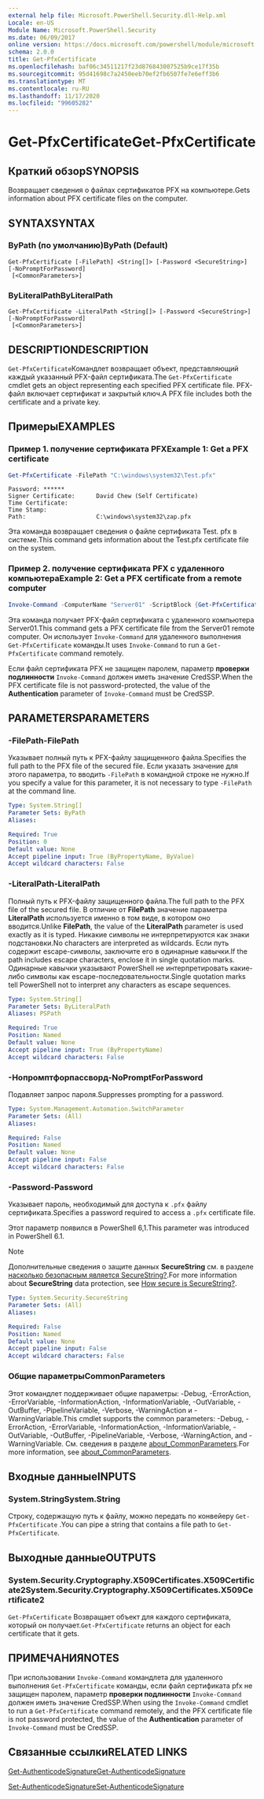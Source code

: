 ```yaml
---
external help file: Microsoft.PowerShell.Security.dll-Help.xml
Locale: en-US
Module Name: Microsoft.PowerShell.Security
ms.date: 06/09/2017
online version: https://docs.microsoft.com/powershell/module/microsoft.powershell.security/get-pfxcertificate?view=powershell-7.2&WT.mc_id=ps-gethelp
schema: 2.0.0
title: Get-PfxCertificate
ms.openlocfilehash: baf06c34511217f23d876843007525b9ce17f35b
ms.sourcegitcommit: 95d41698c7a2450eeb70ef2fb6507fe7e6eff3b6
ms.translationtype: MT
ms.contentlocale: ru-RU
ms.lasthandoff: 11/17/2020
ms.locfileid: "99605282"
---
```

# <span data-ttu-id="98522-102">Get-PfxCertificate</span><span class="sxs-lookup"><span data-stu-id="98522-102">Get-PfxCertificate</span></span>

## <span data-ttu-id="98522-103">Краткий обзор</span><span class="sxs-lookup"><span data-stu-id="98522-103">SYNOPSIS</span></span>
<span data-ttu-id="98522-104">Возвращает сведения о файлах сертификатов PFX на компьютере.</span><span class="sxs-lookup"><span data-stu-id="98522-104">Gets information about PFX certificate files on the computer.</span></span>

## <span data-ttu-id="98522-105">SYNTAX</span><span class="sxs-lookup"><span data-stu-id="98522-105">SYNTAX</span></span>

### <span data-ttu-id="98522-106">ByPath (по умолчанию)</span><span class="sxs-lookup"><span data-stu-id="98522-106">ByPath (Default)</span></span>

```
Get-PfxCertificate [-FilePath] <String[]> [-Password <SecureString>] [-NoPromptForPassword]
 [<CommonParameters>]
```

### <span data-ttu-id="98522-107">ByLiteralPath</span><span class="sxs-lookup"><span data-stu-id="98522-107">ByLiteralPath</span></span>

```
Get-PfxCertificate -LiteralPath <String[]> [-Password <SecureString>] [-NoPromptForPassword]
 [<CommonParameters>]
```

## <span data-ttu-id="98522-108">DESCRIPTION</span><span class="sxs-lookup"><span data-stu-id="98522-108">DESCRIPTION</span></span>

<span data-ttu-id="98522-109">`Get-PfxCertificate`Командлет возвращает объект, представляющий каждый указанный PFX-файл сертификата.</span><span class="sxs-lookup"><span data-stu-id="98522-109">The `Get-PfxCertificate` cmdlet gets an object representing each specified PFX certificate file.</span></span>
<span data-ttu-id="98522-110">PFX-файл включает сертификат и закрытый ключ.</span><span class="sxs-lookup"><span data-stu-id="98522-110">A PFX file includes both the certificate and a private key.</span></span>

## <span data-ttu-id="98522-111">Примеры</span><span class="sxs-lookup"><span data-stu-id="98522-111">EXAMPLES</span></span>

### <span data-ttu-id="98522-112">Пример 1. получение сертификата PFX</span><span class="sxs-lookup"><span data-stu-id="98522-112">Example 1: Get a PFX certificate</span></span>

```powershell
Get-PfxCertificate -FilePath "C:\windows\system32\Test.pfx"
```

```output
Password: ******
Signer Certificate:      David Chew (Self Certificate)
Time Certificate:
Time Stamp:
Path:                    C:\windows\system32\zap.pfx
```

<span data-ttu-id="98522-113">Эта команда возвращает сведения о файле сертификата Test. pfx в системе.</span><span class="sxs-lookup"><span data-stu-id="98522-113">This command gets information about the Test.pfx certificate file on the system.</span></span>

### <span data-ttu-id="98522-114">Пример 2. получение сертификата PFX с удаленного компьютера</span><span class="sxs-lookup"><span data-stu-id="98522-114">Example 2: Get a PFX certificate from a remote computer</span></span>

```powershell
Invoke-Command -ComputerName "Server01" -ScriptBlock {Get-PfxCertificate -FilePath "C:\Text\TestNoPassword.pfx"} -Authentication CredSSP
```

<span data-ttu-id="98522-115">Эта команда получает PFX-файл сертификата с удаленного компьютера Server01.</span><span class="sxs-lookup"><span data-stu-id="98522-115">This command gets a PFX certificate file from the Server01 remote computer.</span></span> <span data-ttu-id="98522-116">Он использует `Invoke-Command` для удаленного выполнения `Get-PfxCertificate` команды.</span><span class="sxs-lookup"><span data-stu-id="98522-116">It uses `Invoke-Command` to run a `Get-PfxCertificate` command remotely.</span></span>

<span data-ttu-id="98522-117">Если файл сертификата PFX не защищен паролем, параметр **проверки подлинности** `Invoke-Command` должен иметь значение CredSSP.</span><span class="sxs-lookup"><span data-stu-id="98522-117">When the PFX certificate file is not password-protected, the value of the **Authentication** parameter of `Invoke-Command` must be CredSSP.</span></span>

## <span data-ttu-id="98522-118">PARAMETERS</span><span class="sxs-lookup"><span data-stu-id="98522-118">PARAMETERS</span></span>

### <span data-ttu-id="98522-119">-FilePath</span><span class="sxs-lookup"><span data-stu-id="98522-119">-FilePath</span></span>

<span data-ttu-id="98522-120">Указывает полный путь к PFX-файлу защищенного файла.</span><span class="sxs-lookup"><span data-stu-id="98522-120">Specifies the full path to the PFX file of the secured file.</span></span> <span data-ttu-id="98522-121">Если указать значение для этого параметра, то вводить `-FilePath` в командной строке не нужно.</span><span class="sxs-lookup"><span data-stu-id="98522-121">If you specify a value for this parameter, it is not necessary to type `-FilePath` at the command line.</span></span>

```yaml
Type: System.String[]
Parameter Sets: ByPath
Aliases:

Required: True
Position: 0
Default value: None
Accept pipeline input: True (ByPropertyName, ByValue)
Accept wildcard characters: False
```

### <span data-ttu-id="98522-122">-LiteralPath</span><span class="sxs-lookup"><span data-stu-id="98522-122">-LiteralPath</span></span>

<span data-ttu-id="98522-123">Полный путь к PFX-файлу защищенного файла.</span><span class="sxs-lookup"><span data-stu-id="98522-123">The full path to the PFX file of the secured file.</span></span> <span data-ttu-id="98522-124">В отличие от **FilePath** значение параметра **LiteralPath** используется именно в том виде, в котором оно вводится.</span><span class="sxs-lookup"><span data-stu-id="98522-124">Unlike **FilePath**, the value of the **LiteralPath** parameter is used exactly as it is typed.</span></span> <span data-ttu-id="98522-125">Никакие символы не интерпретируются как знаки подстановки.</span><span class="sxs-lookup"><span data-stu-id="98522-125">No characters are interpreted as wildcards.</span></span> <span data-ttu-id="98522-126">Если путь содержит escape-символы, заключите его в одинарные кавычки.</span><span class="sxs-lookup"><span data-stu-id="98522-126">If the path includes escape characters, enclose it in single quotation marks.</span></span> <span data-ttu-id="98522-127">Одинарные кавычки указывают PowerShell не интерпретировать какие-либо символы как escape-последовательности.</span><span class="sxs-lookup"><span data-stu-id="98522-127">Single quotation marks tell PowerShell not to interpret any characters as escape sequences.</span></span>

```yaml
Type: System.String[]
Parameter Sets: ByLiteralPath
Aliases: PSPath

Required: True
Position: Named
Default value: None
Accept pipeline input: True (ByPropertyName)
Accept wildcard characters: False
```

### <span data-ttu-id="98522-128">-Нопромптфорпассворд</span><span class="sxs-lookup"><span data-stu-id="98522-128">-NoPromptForPassword</span></span>

<span data-ttu-id="98522-129">Подавляет запрос пароля.</span><span class="sxs-lookup"><span data-stu-id="98522-129">Suppresses prompting for a password.</span></span>

```yaml
Type: System.Management.Automation.SwitchParameter
Parameter Sets: (All)
Aliases:

Required: False
Position: Named
Default value: None
Accept pipeline input: False
Accept wildcard characters: False
```

### <span data-ttu-id="98522-130">-Password</span><span class="sxs-lookup"><span data-stu-id="98522-130">-Password</span></span>

<span data-ttu-id="98522-131">Указывает пароль, необходимый для доступа к `.pfx` файлу сертификата.</span><span class="sxs-lookup"><span data-stu-id="98522-131">Specifies a password required to access a `.pfx` certificate file.</span></span>

<span data-ttu-id="98522-132">Этот параметр появился в PowerShell 6,1.</span><span class="sxs-lookup"><span data-stu-id="98522-132">This parameter was introduced in PowerShell 6.1.</span></span>

> [!NOTE]
> <span data-ttu-id="98522-133">Дополнительные сведения о защите данных **SecureString** см. в разделе [насколько безопасным является SecureString?](/dotnet/api/system.security.securestring#how-secure-is-securestring).</span><span class="sxs-lookup"><span data-stu-id="98522-133">For more information about **SecureString** data protection, see [How secure is SecureString?](/dotnet/api/system.security.securestring#how-secure-is-securestring).</span></span>

```yaml
Type: System.Security.SecureString
Parameter Sets: (All)
Aliases:

Required: False
Position: Named
Default value: None
Accept pipeline input: False
Accept wildcard characters: False
```

### <span data-ttu-id="98522-134">Общие параметры</span><span class="sxs-lookup"><span data-stu-id="98522-134">CommonParameters</span></span>

<span data-ttu-id="98522-135">Этот командлет поддерживает общие параметры: -Debug, -ErrorAction, -ErrorVariable, -InformationAction, -InformationVariable, -OutVariable, -OutBuffer, -PipelineVariable, -Verbose, -WarningAction и -WarningVariable.</span><span class="sxs-lookup"><span data-stu-id="98522-135">This cmdlet supports the common parameters: -Debug, -ErrorAction, -ErrorVariable, -InformationAction, -InformationVariable, -OutVariable, -OutBuffer, -PipelineVariable, -Verbose, -WarningAction, and -WarningVariable.</span></span> <span data-ttu-id="98522-136">См. сведения в разделе [about_CommonParameters](https://go.microsoft.com/fwlink/?LinkID=113216).</span><span class="sxs-lookup"><span data-stu-id="98522-136">For more information, see [about_CommonParameters](https://go.microsoft.com/fwlink/?LinkID=113216).</span></span>

## <span data-ttu-id="98522-137">Входные данные</span><span class="sxs-lookup"><span data-stu-id="98522-137">INPUTS</span></span>

### <span data-ttu-id="98522-138">System.String</span><span class="sxs-lookup"><span data-stu-id="98522-138">System.String</span></span>

<span data-ttu-id="98522-139">Строку, содержащую путь к файлу, можно передать по конвейеру `Get-PfxCertificate` .</span><span class="sxs-lookup"><span data-stu-id="98522-139">You can pipe a string that contains a file path to `Get-PfxCertificate`.</span></span>

## <span data-ttu-id="98522-140">Выходные данные</span><span class="sxs-lookup"><span data-stu-id="98522-140">OUTPUTS</span></span>

### <span data-ttu-id="98522-141">System.Security.Cryptography.X509Certificates.X509Certificate2</span><span class="sxs-lookup"><span data-stu-id="98522-141">System.Security.Cryptography.X509Certificates.X509Certificate2</span></span>

<span data-ttu-id="98522-142">`Get-PfxCertificate` Возвращает объект для каждого сертификата, который он получает.</span><span class="sxs-lookup"><span data-stu-id="98522-142">`Get-PfxCertificate` returns an object for each certificate that it gets.</span></span>

## <span data-ttu-id="98522-143">ПРИМЕЧАНИЯ</span><span class="sxs-lookup"><span data-stu-id="98522-143">NOTES</span></span>

<span data-ttu-id="98522-144">При использовании `Invoke-Command` командлета для удаленного выполнения `Get-PfxCertificate` команды, если файл сертификата pfx не защищен паролем, параметр **проверки подлинности** `Invoke-Command` должен иметь значение CredSSP.</span><span class="sxs-lookup"><span data-stu-id="98522-144">When using the `Invoke-Command` cmdlet to run a `Get-PfxCertificate` command remotely, and the PFX certificate file is not password protected, the value of the **Authentication** parameter of `Invoke-Command` must be CredSSP.</span></span>

## <span data-ttu-id="98522-145">Связанные ссылки</span><span class="sxs-lookup"><span data-stu-id="98522-145">RELATED LINKS</span></span>

[<span data-ttu-id="98522-146">Get-AuthenticodeSignature</span><span class="sxs-lookup"><span data-stu-id="98522-146">Get-AuthenticodeSignature</span></span>](Get-AuthenticodeSignature.md)

[<span data-ttu-id="98522-147">Set-AuthenticodeSignature</span><span class="sxs-lookup"><span data-stu-id="98522-147">Set-AuthenticodeSignature</span></span>](Set-AuthenticodeSignature.md)

